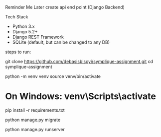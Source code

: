  Reminder Me Later create api end point (Django Backend)
 

 Tech Stack
 
- Python 3.x
- Django 5.2+
- Django REST Framework
- SQLite (default, but can be changed to any DB)
  

steps to run:

git clone https://github.com/debasisbisoyi/symplique-assignment.git
cd symplique-assignment

python -m venv venv
source venv/bin/activate  
# On Windows: venv\Scripts\activate

pip install -r requirements.txt

python manage.py migrate

python manage.py runserver
